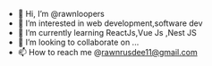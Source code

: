 - 👋 Hi, I’m @rawnloopers
- 👀 I’m interested in web development,software dev
- 🌱 I’m currently learning ReactJs,Vue Js ,Nest JS 
- 💞️ I’m looking to collaborate on ...
- 📫 How to reach me @rawnrusdee11@gmail.com

<!---
rawnloopers/rawnloopers is a ✨ special ✨ repository because its `README.md` (this file) appears on your GitHub profile.
You can click the Preview link to take a look at your changes.
--->
